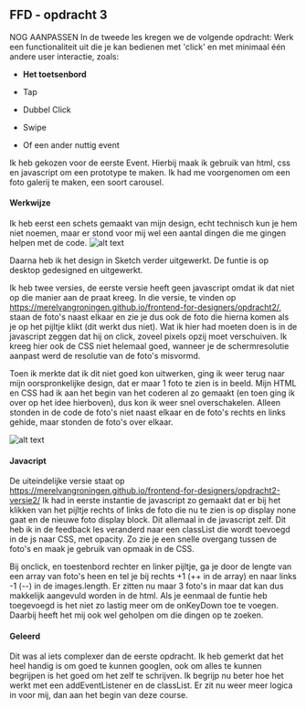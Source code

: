 

## FFD - opdracht 3

NOG AANPASSEN
In de tweede les kregen we de volgende opdracht: 
Werk een functionaliteit uit die je kan bedienen met 'click' en met minimaal één andere user interactie, zoals:

- **Het toetsenbord**

- Tap

- Dubbel Click

- Swipe

- Of een ander nuttig event

Ik heb gekozen voor de eerste Event. Hierbij maak ik gebruik van html, css en javascript om een prototype te maken.
Ik had me voorgenomen om een foto galerij te maken, een soort carousel. 

#### Werkwijze

Ik heb eerst een schets gemaakt van mijn design, echt technisch kun je hem niet noemen, maar er stond voor mij wel een aantal dingen die me gingen helpen met de code. 
![alt text](pictures/schets-opdracht2-versie1.png "schets design opdracht 2 versie 2")

Daarna heb ik het design in Sketch verder uitgewerkt. De funtie is op desktop gedesigned en uitgewerkt.

Ik heb twee versies, de eerste versie heeft geen javascript omdat ik dat niet op die manier aan de praat kreeg. 
In die versie, te vinden op https://merelvangroningen.github.io/frontend-for-designers/opdracht2/, staan de foto's naast elkaar en zie je dus ook de foto die hierna komen als je op het pijltje klikt (dit werkt dus niet).
Wat ik hier had moeten doen is in de javascript zeggen dat hij on click, zoveel pixels opzij moet verschuiven. 
Ik kreeg hier ook de CSS niet helemaal goed, wanneer je de schermresolutie aanpast werd de resolutie van de foto's misvormd. 

Toen ik merkte dat ik dit niet goed kon uitwerken, ging ik weer terug naar mijn oorspronkelijke design, dat er maar 1 foto te zien is in beeld. Mijn HTML en CSS had ik aan het begin van het coderen al zo gemaakt (en toen ging ik over op het idee hierboven), dus kon ik weer snel overschakelen. 
Alleen stonden in de code de foto's niet naast elkaar en de foto's rechts en links gehide, maar stonden de foto's over elkaar. 


![alt text](pictures/design-usecase2.png "design gemaakt in Sketch opdracht 2")



#### Javacript

De uiteindelijke versie staat op https://merelvangroningen.github.io/frontend-for-designers/opdracht2-versie2/
Ik had in eerste instantie de javascript zo gemaakt dat er bij het klikken van het pijltje rechts of links de foto die nu te zien is op display none gaat en de nieuwe foto display block. Dit allemaal in de javascript zelf.
Dit heb ik in de feedback les veranderd naar een classList die wordt toevoegd in de js naar CSS, met opacity. Zo zie je een snelle overgang tussen de foto's en maak je gebruik van opmaak in de CSS. 

Bij onclick, en toestenbord rechter en linker pijltje, ga je door de lengte van een array van foto's heen en tel je bij rechts +1 (++ in de array) en naar links -1 (--) in de images.length. Er zitten nu maar 3 foto's in maar dat kan dus makkelijk aangevuld worden in de html. 
Als je eenmaal de funtie heb toegevoegd is het niet zo lastig meer om de onKeyDown toe te voegen. Daarbij heeft het mij ook wel geholpen om die dingen op te zoeken. 

#### Geleerd

Dit was al iets complexer dan de eerste opdracht. Ik heb gemerkt dat het heel handig is om goed te kunnen googlen, ook om alles te kunnen begrijpen is het goed om het zelf te schrijven. Ik begrijp nu beter hoe het werkt met een addEventListener en de classList. Er zit nu weer meer logica in voor mij, dan aan het begin van deze course. 

